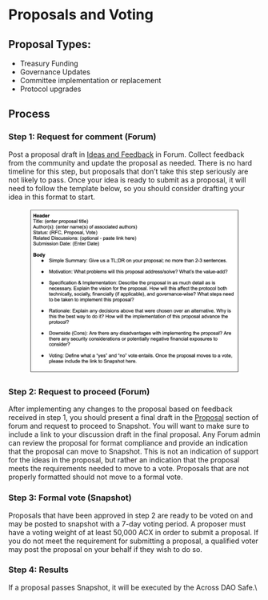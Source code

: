 # Proposals and Voting

## Proposal Types:

* Treasury Funding
* Governance Updates
* Committee implementation or replacement
* Protocol upgrades

## **Process**

### **Step 1: Request for comment (Forum)**&#x20;

Post a proposal draft in [Ideas and Feedback](https://forum.across.to/c/ideas-feedback/5) in Forum. Collect feedback from the community and update the proposal as needed. There is no hard timeline for this step, but proposals that don’t take this step seriously are not likely to pass. Once your idea is ready to submit as a proposal, it will need to follow the template below, so you should consider drafting your idea in this format to start.&#x20;

<figure><img src="../.gitbook/assets/Screen Shot 2022-11-22 at 5.42.48 PM.png" alt=""><figcaption></figcaption></figure>

### **Step 2: Request to proceed (Forum)**&#x20;

After implementing any changes to the proposal based on feedback received in step 1, you should present a final draft in the [Proposal](https://forum.across.to/c/proposals/10) section of forum and request to proceed to Snapshot. You will want to make sure to include a link to your discussion draft in the final proposal. Any Forum admin can review the proposal for format compliance and provide an indication that the proposal can move to Snapshot. This is not an indication of support for the ideas in the proposal, but rather an indication that the proposal meets the requirements needed to move to a vote. Proposals that are not properly formatted should not move to a formal vote.

### **Step 3: Formal vote (Snapshot)**

Proposals that have been approved in step 2 are ready to be voted on and may be posted to snapshot with a 7-day voting period. A proposer must have a voting weight of at least 50,000 ACX in order to submit a proposal. If you do not meet the requirement for submitting a proposal, a qualified voter may post the proposal on your behalf if they wish to do so.&#x20;

### **Step 4: Results**

If a proposal passes Snapshot, it will be executed by the Across DAO Safe.\
